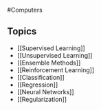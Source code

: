 #Computers 
## Topics
* [[Supervised Learning]]
* [[Unsupervised Learning]]
* [[Ensemble Methods]]
* [[Reinforcement Learning]]
* [[Classification]]
* [[Regression]]
* [[Neural Networks]]
* [[Regularization]]